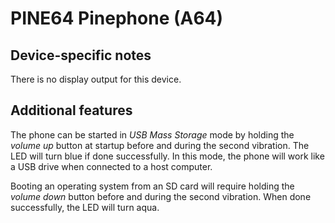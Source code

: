# PINE64 Pinephone (A64)

## Device-specific notes

There is no display output for this device.

## Additional features

The phone can be started in *USB Mass Storage* mode by holding the *volume up*
button at startup before and during the second vibration. The LED will turn
blue if done successfully. In this mode, the phone will work like a USB drive
when connected to a host computer.

Booting an operating system from an SD card will require holding the *volume
down* button before and during the second vibration. When done successfully,
the LED will turn aqua.

